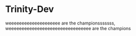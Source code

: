 # Trinity-Dev
weeeeeeeeeeeeeeeeeeee are the championsssssss, weeeeeeeeeeeeeeeeeeeeeeeeeeeeeeee are the champions
